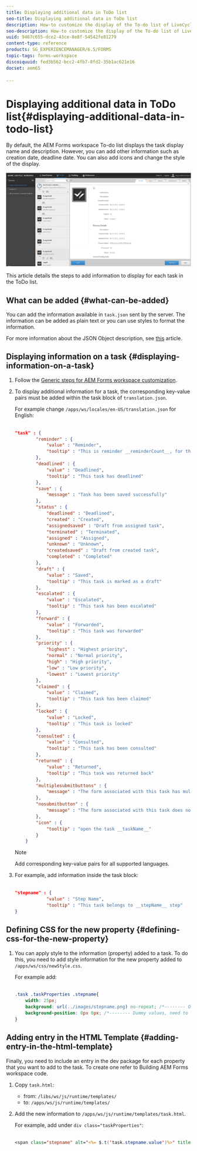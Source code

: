 ```yaml
---
title: Displaying additional data in ToDo list
seo-title: Displaying additional data in ToDo list
description: How-to customize the display of the To-do list of LiveCycle AEM Forms workspace to show more information besides the default.
seo-description: How-to customize the display of the To-do list of LiveCycle AEM Forms workspace to show more information besides the default.
uuid: 9467c655-dce2-43ce-8e8f-54542fe81279
content-type: reference
products: SG_EXPERIENCEMANAGER/6.5/FORMS
topic-tags: forms-workspace
discoiquuid: fed3b562-bcc2-4fb7-8fd2-35b1ac621e16
docset: aem65

---
```


# Displaying additional data in ToDo list{#displaying-additional-data-in-todo-list}

By default, the AEM Forms workspace To-do list displays the task display name and description. However, you can add other information such as creation date, deadline date. You can also add icons and change the style of the display.

![A look at the HTML Workspace To-do tab showing default configuration](assets/html-todo-list.png)

This article details the steps to add information to display for each task in the ToDo list.

## What can be added {#what-can-be-added}

You can add the information available in `task.json` sent by the server. The information can be added as plain text or you can use styles to format the information.

For more information about the JSON Object description, see [this](/help/forms/using/html-workspace-json-object-description.md) article.

## Displaying information on a task {#displaying-information-on-a-task}

1. Follow the [Generic steps for AEM Forms workspace customization](../../forms/using/generic-steps-html-workspace-customization.md).
1. To display additional information for a task, the corresponding key-value pairs must be added within the task block of `translation.json`.

   For example change `/apps/ws/locales/en-US/translation.json` for English:

   ```json

   "task" : {
           "reminder" : {
               "value" : "Reminder",
               "tooltip" : "This is reminder __reminderCount__, for this task."
           },
           "deadlined" : {
               "value" : "Deadlined",
               "tooltip" : "This task has deadlined"
           },
           "save" : {
               "message" : "Task has been saved successfully"
           },
           "status" : {
               "deadlined" : "Deadlined",
               "created" : "Created",
               "assignedsaved" : "Draft from assigned task",
               "terminated" : "Terminated",
               "assigned" : "Assigned",
               "unknown" : "Unknown",
               "createdsaved" : "Draft from created task",
               "completed" : "Completed"
           },
           "draft" : {
               "value" : "Saved",
               "tooltip" : "This task is marked as a draft"
           },
           "escalated" : {
               "value" : "Escalated",
               "tooltip" : "This task has been escalated"
           },
           "forward" : {
               "value" : "Forwarded",
               "tooltip" : "This task was forwarded"
           },
           "priority" : {
               "highest" : "Highest priority",
               "normal" : "Normal priority",
               "high" : "High priority",
               "low" : "Low priority",
               "lowest" : "Lowest priority"
           },
           "claimed" : {
               "value" : "Claimed",
               "tooltip" : "This task has been claimed"
           },
           "locked" : {
               "value" : "Locked",
               "tooltip" : "This task is locked"
           },
           "consulted" : {
               "value" : "Consulted",
               "tooltip" : "This task has been consulted"
           },
           "returned" : {
               "value" : "Returned",
               "tooltip" : "This task was returned back"
           },
           "multiplesubmitbuttons" : {
               "message" : "The form associated with this task has multiple submit buttons so the Workspace Complete button will be disabled. Click the appropriate button on the form to submit it."
           },
           "nosubmitbutton" : {
               "message" : "The form associated with this task does not appear to have submit buttons. You may need to upgrade your Adobe Reader version to 9.1 or greater and enable the Reader Submit option in your process."
           },
           "icon" : {
               "tooltip" : "open the task __taskName__"
           }
       }
   ```

   >[!NOTE]
   >
   >Add corresponding key-value pairs for all supported languages.

1. For example, add information inside the task block:

   ```json

   "stepname" : {
               "value" : "Step Name",
               "tooltip" : "This task belongs to __stepName__ step"
   }
   ```

## Defining CSS for the new property {#defining-css-for-the-new-property}

1. You can apply style to the information (property) added to a task. To do this, you need to add style information for the new property added to `/apps/ws/css/newStyle.css`.

   For example add:

   ```css

   .task .taskProperties .stepname{
       width: 25px;
       background: url(../images/stepname.png) no-repeat; /*-------- Or just reuse background image / image-sprite defined .task .taskProperties span of style.css---------------------*/
       background-position: 0px 0px; /*-------- Dummy values, need to be configured as per user background image / image-sprite ---------------------*/
   }
   ```

## Adding entry in the HTML Template {#adding-entry-in-the-html-template}

Finally, you need to include an entry in the dev package for each property that you want to add to the task. To create one refer to Building AEM Forms workspace code.

1. Copy `task.html`:

    * from: `/libs/ws/js/runtime/templates/`
    * to: `/apps/ws/js/runtime/templates/`

1. Add the new information to `/apps/ws/js/runtime/templates/task.html`.

   For example, add under `div class="taskProperties"`:

   ```jsp

   <span class="stepname" alt="<%= $.t('task.stepname.value')%>" title = '<%= $.t("task.stepname.tooltip",{stepName:stepName})%>'/>

   ```
